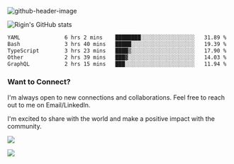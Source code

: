 
![github-header-image](https://github.com/riginoommen/riginoommen/assets/3840244/889cae65-df55-4cda-86cc-bf21bf1f2e96)

![Rigin's GitHub stats](https://github-readme-stats.vercel.app/api?username=riginoommen\&show_icons=true\&show=reviews,discussions_started,discussions_answered,prs_merged,prs_merged_percentage)


<!--START_SECTION:waka-->

```txt
YAML              6 hrs 2 mins    ████████░░░░░░░░░░░░░░░░░   31.89 %
Bash              3 hrs 40 mins   █████░░░░░░░░░░░░░░░░░░░░   19.39 %
TypeScript        3 hrs 23 mins   ████▒░░░░░░░░░░░░░░░░░░░░   17.90 %
Other             2 hrs 39 mins   ███▓░░░░░░░░░░░░░░░░░░░░░   14.03 %
GraphQL           2 hrs 15 mins   ███░░░░░░░░░░░░░░░░░░░░░░   11.94 %
```

<!--END_SECTION:waka-->

### Want to Connect?

I'm always open to new connections and collaborations. Feel free to reach out to me on Email/LinkedIn.

I'm excited to share with the world and make a positive impact with the community.

![](https://komarev.com/ghpvc/?username=riginoommen)

![](https://hit.yhype.me/github/profile?user_id=3840244)

